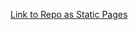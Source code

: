 [Link to Repo as Static Pages](https://shawnsarwar.github.io/pyramid-openfin-demo/pyramid-client.html)
